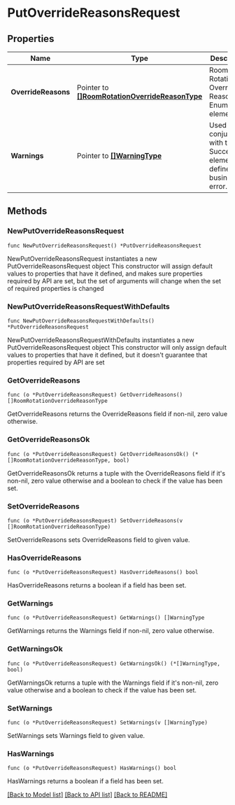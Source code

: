 # PutOverrideReasonsRequest

## Properties

Name | Type | Description | Notes
------------ | ------------- | ------------- | -------------
**OverrideReasons** | Pointer to [**[]RoomRotationOverrideReasonType**](RoomRotationOverrideReasonType.md) | Room Rotation Override Reason Enumeration element. | [optional] 
**Warnings** | Pointer to [**[]WarningType**](WarningType.md) | Used in conjunction with the Success element to define a business error. | [optional] 

## Methods

### NewPutOverrideReasonsRequest

`func NewPutOverrideReasonsRequest() *PutOverrideReasonsRequest`

NewPutOverrideReasonsRequest instantiates a new PutOverrideReasonsRequest object
This constructor will assign default values to properties that have it defined,
and makes sure properties required by API are set, but the set of arguments
will change when the set of required properties is changed

### NewPutOverrideReasonsRequestWithDefaults

`func NewPutOverrideReasonsRequestWithDefaults() *PutOverrideReasonsRequest`

NewPutOverrideReasonsRequestWithDefaults instantiates a new PutOverrideReasonsRequest object
This constructor will only assign default values to properties that have it defined,
but it doesn't guarantee that properties required by API are set

### GetOverrideReasons

`func (o *PutOverrideReasonsRequest) GetOverrideReasons() []RoomRotationOverrideReasonType`

GetOverrideReasons returns the OverrideReasons field if non-nil, zero value otherwise.

### GetOverrideReasonsOk

`func (o *PutOverrideReasonsRequest) GetOverrideReasonsOk() (*[]RoomRotationOverrideReasonType, bool)`

GetOverrideReasonsOk returns a tuple with the OverrideReasons field if it's non-nil, zero value otherwise
and a boolean to check if the value has been set.

### SetOverrideReasons

`func (o *PutOverrideReasonsRequest) SetOverrideReasons(v []RoomRotationOverrideReasonType)`

SetOverrideReasons sets OverrideReasons field to given value.

### HasOverrideReasons

`func (o *PutOverrideReasonsRequest) HasOverrideReasons() bool`

HasOverrideReasons returns a boolean if a field has been set.

### GetWarnings

`func (o *PutOverrideReasonsRequest) GetWarnings() []WarningType`

GetWarnings returns the Warnings field if non-nil, zero value otherwise.

### GetWarningsOk

`func (o *PutOverrideReasonsRequest) GetWarningsOk() (*[]WarningType, bool)`

GetWarningsOk returns a tuple with the Warnings field if it's non-nil, zero value otherwise
and a boolean to check if the value has been set.

### SetWarnings

`func (o *PutOverrideReasonsRequest) SetWarnings(v []WarningType)`

SetWarnings sets Warnings field to given value.

### HasWarnings

`func (o *PutOverrideReasonsRequest) HasWarnings() bool`

HasWarnings returns a boolean if a field has been set.


[[Back to Model list]](../README.md#documentation-for-models) [[Back to API list]](../README.md#documentation-for-api-endpoints) [[Back to README]](../README.md)


